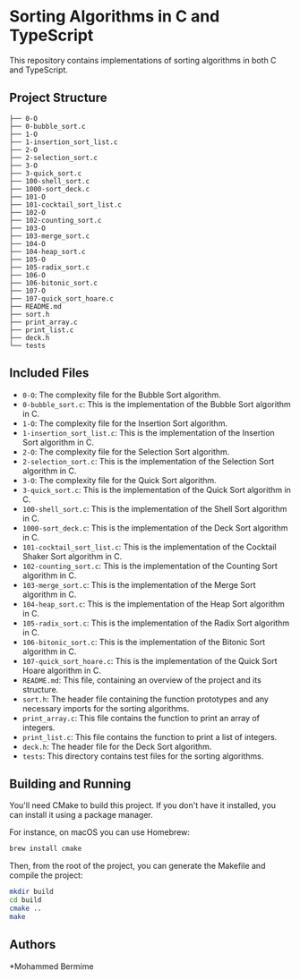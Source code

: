 # Sorting Algorithms in C and TypeScript

This repository contains implementations of sorting algorithms in both C and TypeScript.

## Project Structure

```
├── 0-O
├── 0-bubble_sort.c
├── 1-O
├── 1-insertion_sort_list.c
├── 2-O
├── 2-selection_sort.c
├── 3-O
├── 3-quick_sort.c
├── 100-shell_sort.c
├── 1000-sort_deck.c
├── 101-O
├── 101-cocktail_sort_list.c
├── 102-O
├── 102-counting_sort.c
├── 103-O
├── 103-merge_sort.c
├── 104-O
├── 104-heap_sort.c
├── 105-O
├── 105-radix_sort.c
├── 106-O
├── 106-bitonic_sort.c
├── 107-O
├── 107-quick_sort_hoare.c
├── README.md
├── sort.h
├── print_array.c
├── print_list.c
├── deck.h
└── tests
```

## Included Files

- `0-O`: The complexity file for the Bubble Sort algorithm.
- `0-bubble_sort.c`: This is the implementation of the Bubble Sort algorithm in C.
- `1-O`: The complexity file for the Insertion Sort algorithm.
- `1-insertion_sort_list.c`: This is the implementation of the Insertion Sort algorithm in C.
- `2-O`: The complexity file for the Selection Sort algorithm.
- `2-selection_sort.c`: This is the implementation of the Selection Sort algorithm in C.
- `3-O`: The complexity file for the Quick Sort algorithm.
- `3-quick_sort.c`: This is the implementation of the Quick Sort algorithm in C.
- `100-shell_sort.c`: This is the implementation of the Shell Sort algorithm in C.
- `1000-sort_deck.c`: This is the implementation of the Deck Sort algorithm in C.
- `101-cocktail_sort_list.c`: This is the implementation of the Cocktail Shaker Sort algorithm in C.
- `102-counting_sort.c`: This is the implementation of the Counting Sort algorithm in C.
- `103-merge_sort.c`: This is the implementation of the Merge Sort algorithm in C.
- `104-heap_sort.c`: This is the implementation of the Heap Sort algorithm in C.
- `105-radix_sort.c`: This is the implementation of the Radix Sort algorithm in C.
- `106-bitonic_sort.c`: This is the implementation of the Bitonic Sort algorithm in C.
- `107-quick_sort_hoare.c`: This is the implementation of the Quick Sort Hoare algorithm in C.
- `README.md`: This file, containing an overview of the project and its structure.
- `sort.h`: The header file containing the function prototypes and any necessary imports for the sorting algorithms.
- `print_array.c`: This file contains the function to print an array of integers.
- `print_list.c`: This file contains the function to print a list of integers.
- `deck.h`: The header file for the Deck Sort algorithm.
- `tests`: This directory contains test files for the sorting algorithms.

## Building and Running

You'll need CMake to build this project. If you don't have it installed, you can install it using a package manager.

For instance, on macOS you can use Homebrew:

```bash
brew install cmake
```

Then, from the root of the project, you can generate the Makefile and compile the project:

```bash
mkdir build
cd build
cmake ..
make
```

## Authors

\*Mohammed Bermime
